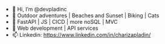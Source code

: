- 👋 Hi, I’m @devpladinc
- 👀 Outdoor adventures | Beaches and Sunset | Biking | Cats
- 🌱 FastAPI | JS | CICD | more noSQL | MVC
- 💞️ Web development | API services
- 📫 Linkedin: https://www.linkedin.com/in/charizapladin/

<!---
devpladinc/devpladinc is a ✨ special ✨ repository because its `README.md` (this file) appears on your GitHub profile.
You can click the Preview link to take a look at your changes.
--->
